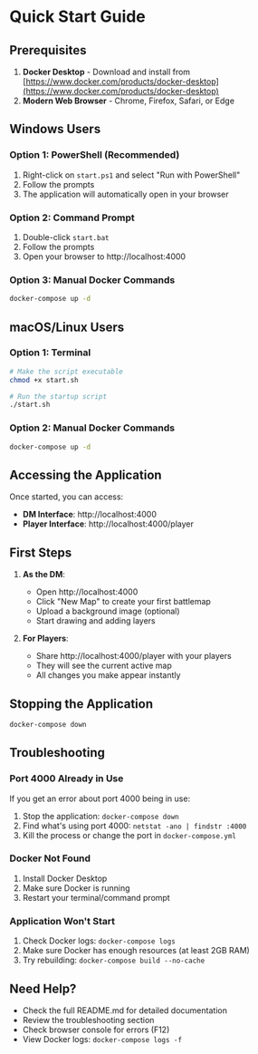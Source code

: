 # Quick Start Guide

## Prerequisites

1. **Docker Desktop** - Download and install from [https://www.docker.com/products/docker-desktop](https://www.docker.com/products/docker-desktop)
2. **Modern Web Browser** - Chrome, Firefox, Safari, or Edge

## Windows Users

### Option 1: PowerShell (Recommended)
1. Right-click on `start.ps1` and select "Run with PowerShell"
2. Follow the prompts
3. The application will automatically open in your browser

### Option 2: Command Prompt
1. Double-click `start.bat`
2. Follow the prompts
3. Open your browser to http://localhost:4000

### Option 3: Manual Docker Commands
```cmd
docker-compose up -d
```

## macOS/Linux Users

### Option 1: Terminal
```bash
# Make the script executable
chmod +x start.sh

# Run the startup script
./start.sh
```

### Option 2: Manual Docker Commands
```bash
docker-compose up -d
```

## Accessing the Application

Once started, you can access:

- **DM Interface**: http://localhost:4000
- **Player Interface**: http://localhost:4000/player

## First Steps

1. **As the DM**:
   - Open http://localhost:4000
   - Click "New Map" to create your first battlemap
   - Upload a background image (optional)
   - Start drawing and adding layers

2. **For Players**:
   - Share http://localhost:4000/player with your players
   - They will see the current active map
   - All changes you make appear instantly

## Stopping the Application

```bash
docker-compose down
```

## Troubleshooting

### Port 4000 Already in Use
If you get an error about port 4000 being in use:
1. Stop the application: `docker-compose down`
2. Find what's using port 4000: `netstat -ano | findstr :4000`
3. Kill the process or change the port in `docker-compose.yml`

### Docker Not Found
1. Install Docker Desktop
2. Make sure Docker is running
3. Restart your terminal/command prompt

### Application Won't Start
1. Check Docker logs: `docker-compose logs`
2. Make sure Docker has enough resources (at least 2GB RAM)
3. Try rebuilding: `docker-compose build --no-cache`

## Need Help?

- Check the full README.md for detailed documentation
- Review the troubleshooting section
- Check browser console for errors (F12)
- View Docker logs: `docker-compose logs -f` 